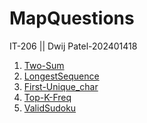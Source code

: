 # MapQuestions
IT-206 || Dwij Patel-202401418
<ol>
  <li><a href="https://leetcode.com/problems/two-sum/submissions/1595525059">Two-Sum</a></li>
<li><a href="https://leetcode.com/problems/longest-consecutive-sequence/submissions/1595526325">LongestSequence</a></li>
<li><a href="https://leetcode.com/problems/first-unique-character-in-a-string/submissions/1595528009">First-Unique_char</a></li>
<li><a href="https://leetcode.com/problems/top-k-frequent-elements/submissions/1595520228">Top-K-Freq</a></li>
<li><a href="https://leetcode.com/problems/valid-sudoku/submissions/1595521432">ValidSudoku</a></li></ol>
